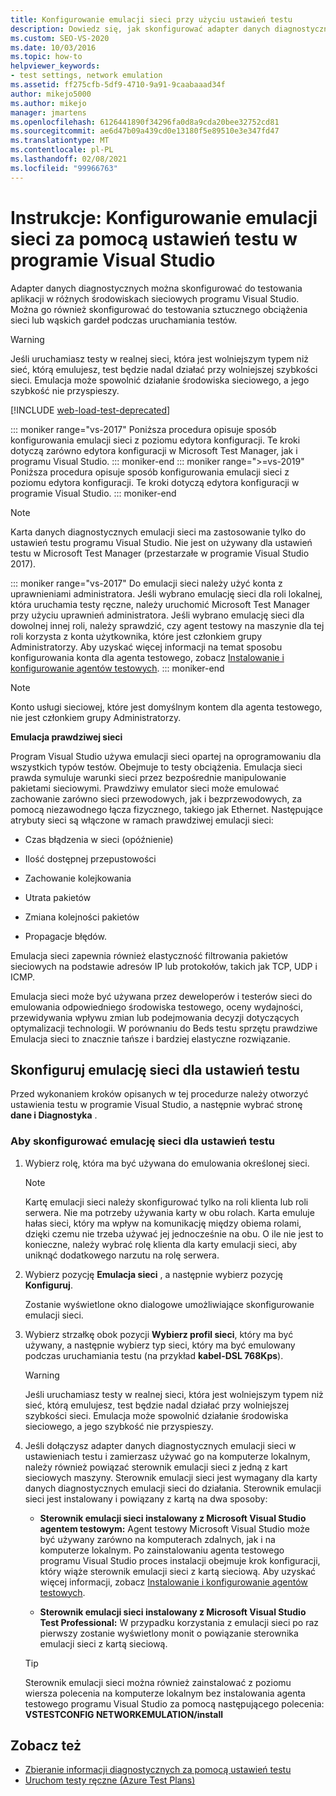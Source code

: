 ```yaml
---
title: Konfigurowanie emulacji sieci przy użyciu ustawień testu
description: Dowiedz się, jak skonfigurować adapter danych diagnostycznych w celu przetestowania aplikacji w różnych środowiskach sieciowych z programu Visual Studio.
ms.custom: SEO-VS-2020
ms.date: 10/03/2016
ms.topic: how-to
helpviewer_keywords:
- test settings, network emulation
ms.assetid: ff275cfb-5df9-4710-9a91-9caabaaad34f
author: mikejo5000
ms.author: mikejo
manager: jmartens
ms.openlocfilehash: 6126441890f34296fa0d8a9cda20bee32752cd81
ms.sourcegitcommit: ae6d47b09a439cd0e13180f5e89510e3e347fd47
ms.translationtype: MT
ms.contentlocale: pl-PL
ms.lasthandoff: 02/08/2021
ms.locfileid: "99966763"
---
```

# <a name="how-to-configure-network-emulation-using-test-settings-in-visual-studio"></a>Instrukcje: Konfigurowanie emulacji sieci za pomocą ustawień testu w programie Visual Studio

Adapter danych diagnostycznych można skonfigurować do testowania aplikacji w różnych środowiskach sieciowych programu Visual Studio. Można go również skonfigurować do testowania sztucznego obciążenia sieci lub wąskich gardeł podczas uruchamiania testów.

> [!WARNING]
> Jeśli uruchamiasz testy w realnej sieci, która jest wolniejszym typem niż sieć, którą emulujesz, test będzie nadal działać przy wolniejszej szybkości sieci. Emulacja może spowolnić działanie środowiska sieciowego, a jego szybkość nie przyspieszy.

[!INCLUDE [web-load-test-deprecated](includes/web-load-test-deprecated.md)]

::: moniker range="vs-2017"
Poniższa procedura opisuje sposób konfigurowania emulacji sieci z poziomu edytora konfiguracji. Te kroki dotyczą zarówno edytora konfiguracji w Microsoft Test Manager, jak i programu Visual Studio.
::: moniker-end
::: moniker range=">=vs-2019"
Poniższa procedura opisuje sposób konfigurowania emulacji sieci z poziomu edytora konfiguracji. Te kroki dotyczą edytora konfiguracji w programie Visual Studio.
::: moniker-end

> [!NOTE]
> Karta danych diagnostycznych emulacji sieci ma zastosowanie tylko do ustawień testu programu Visual Studio. Nie jest on używany dla ustawień testu w Microsoft Test Manager (przestarzałe w programie Visual Studio 2017).

::: moniker range="vs-2017"
Do emulacji sieci należy użyć konta z uprawnieniami administratora. Jeśli wybrano emulację sieci dla roli lokalnej, która uruchamia testy ręczne, należy uruchomić Microsoft Test Manager przy użyciu uprawnień administratora. Jeśli wybrano emulację sieci dla dowolnej innej roli, należy sprawdzić, czy agent testowy na maszynie dla tej roli korzysta z konta użytkownika, które jest członkiem grupy Administratorzy. Aby uzyskać więcej informacji na temat sposobu konfigurowania konta dla agenta testowego, zobacz [Instalowanie i konfigurowanie agentów testowych](../test/lab-management/install-configure-test-agents.md).
::: moniker-end

> [!NOTE]
> Konto usługi sieciowej, które jest domyślnym kontem dla agenta testowego, nie jest członkiem grupy Administratorzy.

**Emulacja prawdziwej sieci**

Program Visual Studio używa emulacji sieci opartej na oprogramowaniu dla wszystkich typów testów. Obejmuje to testy obciążenia. Emulacja sieci prawda symuluje warunki sieci przez bezpośrednie manipulowanie pakietami sieciowymi. Prawdziwy emulator sieci może emulować zachowanie zarówno sieci przewodowych, jak i bezprzewodowych, za pomocą niezawodnego łącza fizycznego, takiego jak Ethernet. Następujące atrybuty sieci są włączone w ramach prawdziwej emulacji sieci:

- Czas błądzenia w sieci (opóźnienie)

- Ilość dostępnej przepustowości

- Zachowanie kolejkowania

- Utrata pakietów

- Zmiana kolejności pakietów

- Propagacje błędów.

Emulacja sieci zapewnia również elastyczność filtrowania pakietów sieciowych na podstawie adresów IP lub protokołów, takich jak TCP, UDP i ICMP.

Emulacja sieci może być używana przez deweloperów i testerów sieci do emulowania odpowiedniego środowiska testowego, oceny wydajności, przewidywania wpływu zmian lub podejmowania decyzji dotyczących optymalizacji technologii. W porównaniu do Beds testu sprzętu prawdziwe Emulacja sieci to znacznie tańsze i bardziej elastyczne rozwiązanie.

## <a name="configure-network-emulation-for-your-test-settings"></a>Skonfiguruj emulację sieci dla ustawień testu

Przed wykonaniem kroków opisanych w tej procedurze należy otworzyć ustawienia testu w programie Visual Studio, a następnie wybrać stronę **dane i Diagnostyka** .

### <a name="to-configure-network-emulation-for-your-test-settings"></a>Aby skonfigurować emulację sieci dla ustawień testu

1. Wybierz rolę, która ma być używana do emulowania określonej sieci.

    > [!NOTE]
    > Kartę emulacji sieci należy skonfigurować tylko na roli klienta lub roli serwera. Nie ma potrzeby używania karty w obu rolach. Karta emuluje hałas sieci, który ma wpływ na komunikację między obiema rolami, dzięki czemu nie trzeba używać jej jednocześnie na obu. O ile nie jest to konieczne, należy wybrać rolę klienta dla karty emulacji sieci, aby uniknąć dodatkowego narzutu na rolę serwera.

2. Wybierz pozycję **Emulacja sieci** , a następnie wybierz pozycję **Konfiguruj**.

     Zostanie wyświetlone okno dialogowe umożliwiające skonfigurowanie emulacji sieci.

3. Wybierz strzałkę obok pozycji **Wybierz profil sieci**, który ma być używany, a następnie wybierz typ sieci, który ma być emulowany podczas uruchamiania testu (na przykład **kabel-DSL 768Kps**).

    > [!WARNING]
    > Jeśli uruchamiasz testy w realnej sieci, która jest wolniejszym typem niż sieć, którą emulujesz, test będzie nadal działać przy wolniejszej szybkości sieci. Emulacja może spowolnić działanie środowiska sieciowego, a jego szybkość nie przyspieszy.

4. Jeśli dołączysz adapter danych diagnostycznych emulacji sieci w ustawieniach testu i zamierzasz używać go na komputerze lokalnym, należy również powiązać sterownik emulacji sieci z jedną z kart sieciowych maszyny. Sterownik emulacji sieci jest wymagany dla karty danych diagnostycznych emulacji sieci do działania. Sterownik emulacji sieci jest instalowany i powiązany z kartą na dwa sposoby:

    - **Sterownik emulacji sieci instalowany z Microsoft Visual Studio agentem testowym:** Agent testowy Microsoft Visual Studio może być używany zarówno na komputerach zdalnych, jak i na komputerze lokalnym. Po zainstalowaniu agenta testowego programu Visual Studio proces instalacji obejmuje krok konfiguracji, który wiąże sterownik emulacji sieci z kartą sieciową. Aby uzyskać więcej informacji, zobacz [Instalowanie i konfigurowanie agentów testowych](../test/lab-management/install-configure-test-agents.md).

    - **Sterownik emulacji sieci instalowany z Microsoft Visual Studio Test Professional:** W przypadku korzystania z emulacji sieci po raz pierwszy zostanie wyświetlony monit o powiązanie sterownika emulacji sieci z kartą sieciową.

    > [!TIP]
    > Sterownik emulacji sieci można również zainstalować z poziomu wiersza polecenia na komputerze lokalnym bez instalowania agenta testowego programu Visual Studio za pomocą następującego polecenia: **VSTESTCONFIG NETWORKEMULATION/install**

## <a name="see-also"></a>Zobacz też

- [Zbieranie informacji diagnostycznych za pomocą ustawień testu](../test/collect-diagnostic-information-using-test-settings.md)
- [Uruchom testy ręczne (Azure Test Plans)](/azure/devops/test/run-manual-tests?view=vsts&preserve-view=true)
